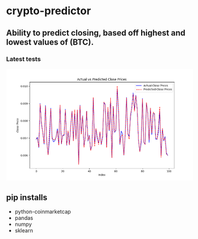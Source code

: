 # crypto-predictor

## Ability to predict closing, based off highest and lowest values of (BTC).

### Latest tests

![test](/img/Figure_1.png)

## pip installs

- python-coinmarketcap
- pandas
- numpy
- sklearn
